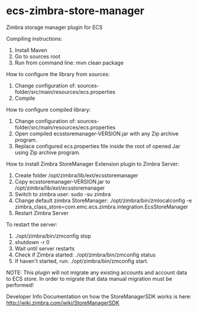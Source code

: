 # ecs-zimbra-store-manager
Zimbra storage manager plugin for ECS

Compiling instructions:

1. Install Maven
2. Go to sources root
3. Run from command line: mvn clean package

How to configure the library from sources:
1. Change configuration of: sources-folder/src/main/resources/ecs.properties
2. Compile

How to configure compiled library:
1. Change configuration of: sources-folder/src/main/resources/ecs.properties
2. Open compiled ecsstoremanager-VERSION.jar with any Zip archive program.
3. Replace configured ecs.properties file inside the root of opened Jar using Zip archive program.

How to install Zimbra StoreManager Extension plugin to Zimbra Server:

1. Create folder /opt/zimbra/lib/ext/ecsstoremanager
2. Copy ecsstoremanager-VERSION.jar to /opt/zimbra/lib/ext/ecsstoremanager
3. Switch to zimbra user: sudo -su zimbra
4. Change default zimbra StoreManager: ./opt/zimbra/bin/zmlocalconfig -e zimbra_class_store=com.emc.ecs.zimbra.integration.EcsStoreManager
5. Restart Zimbra Server

To restart the server:

1. ./opt/zimbra/bin/zmconfig stop
2. shutdown -r 0
3. Wait until server restarts
4. Check if Zimbra started: ./opt/zimbra/bin/zmconfig status 
5. If haven't started, run: ./opt/zimbra/bin/zmconfig start.

NOTE:
This plugin will not migrate any existing accounts and account data to ECS store. In order to migrate
that data manual migration must be performed!

Developer Info
Documentation on how the StoreManagerSDK works is here: http://wiki.zimbra.com/wiki/StoreManagerSDK

